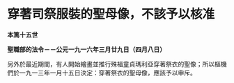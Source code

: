 # 穿著司祭服裝的聖母像，不該予以核准


**本篤十五世**

**聖職部的法令－－公元一九一六年三月廿九日（四月八日）**





另外於最近期間，有人開始繪畫並推行殊福童貞瑪利亞穿著祭衣的聖像；所以樞機們於一九一三年一月十五日決定：穿著祭衣的聖母像，應該予以申斥。

